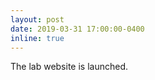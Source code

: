 ```yaml
---
layout: post
date: 2019-03-31 17:00:00-0400
inline: true
---
```


The lab website is launched.
